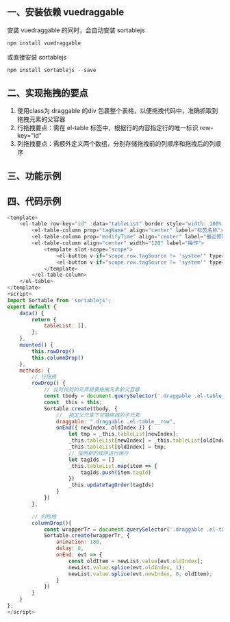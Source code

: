 ## 一、安装依赖 vuedraggable
安装  vuedraggable 的同时，会自动安装 sortablejs
```js
npm install vuedraggable
```
或直接安装  sortablejs
```js
npm install sortablejs --save
```
## 二、实现拖拽的要点
<ol>
<li> 使用class为 draggable 的div 包裹整个表格，以便拖拽代码中，准确抓取到拖拽元素的父容器</li>
<li>行拖拽要点：需在 el-table 标签中，根据行的内容指定行的唯一标识  row-key="id"</li>
<li>列拖拽要点：需额外定义两个数组，分别存储拖拽前的列顺序和拖拽后的列顺序</li>
</ol>

## 三、功能示例

<script setup>
import { ref, onMounted } from 'vue'
import Sortable from 'sortablejs';

const count = ref(0)
const tableList = ref([
    {
        tagName: '测试1',
        modifyTime: '1111',
        age: 12
    },
    {
        tagName: '测试2',
        modifyTime: '2222',
        age: 12
    },
    {
        tagName: '测试3',
        modifyTime: '3333',
        age: 12
    },
])
const tableItems = ref([
    {
        label: '姓名',
        prop: 'tagName',
    },
    {
        label: '性别',
        prop: 'modifyTime',
    },
    {
        label: '年龄',
        prop: 'age',
    }
])
const oldList = ref([])
const newList = ref([])
onMounted(() => {
    oldList.value = JSON.parse(JSON.stringify(tableItems.value))
    newList.value = JSON.parse(JSON.stringify(tableItems.value))
    rowDrop()
    columnDrop()
})
const rowDrop = () => {
    // 此时找到的元素是要拖拽元素的父容器
    const tbody = document.querySelector('.draggable .el-table__body-wrapper tbody');
    Sortable.create(tbody, {
        //  指定父元素下可被拖拽的子元素
        draggable: ".draggable .el-table__row",
        onEnd({ newIndex, oldIndex }) {
            let tmp = tableList.value[newIndex];
            tableList.value[newIndex] = tableList.value[oldIndex];
            tableList.value[oldIndex] = tmp;
        }
    })
}
const columnDrop = () => {
    const wrapperTr = document.querySelector('.draggable .el-table__header-wrapper tr');
    Sortable.create(wrapperTr, {
        animation: 180,
        delay: 0,
        onEnd: evt => {
            const oldItem = newList.value[evt.oldIndex];
            newList.value.splice(evt.oldIndex, 1);
            newList.value.splice(evt.newIndex, 0, oldItem);
        }
    })
}
</script>
<div class="draggable">
    <el-table row-key="id" :data="tableList" border style="width: 100%; overflow-y: auto;">
        <el-table-column v-for="(item, index) in oldList" :key="`col_${index}`" :label="item.label" :prop="newList[index].prop"></el-table-column>
    </el-table>
</div>

## 四、代码示例
```js
<template>
    <el-table row-key="id" :data="tableList" border style="width: 100%; overflow-y: auto;">
        <el-table-column prop="tagName" align="center" label="标签名称"></el-table-column>
        <el-table-column prop="modifyTime" align="center" label="最近修改时间"></el-table-column>
        <el-table-column align="center" width="120" label="操作">
            <template slot-scope="scope">
                <el-button v-if="scope.row.tagSource != 'system'" type="text" @click="editLabel(scope.row)" size="small">编辑</el-button>
                <el-button v-if="scope.row.tagSource != 'system'" type="text" @click="deleteLabel(scope.row)" size="small">删除</el-button>
            </template>
        </el-table-column>
    </el-table>
</template>
<script>
import Sortable from 'sortablejs';
export default {
    data() {
        return {
            tableList: [],
        };
    },
    mounted() {
        this.rowDrop()
        this.columnDrop()
    },
    methods: {
        // 行拖拽
        rowDrop() {
            // 此时找到的元素是要拖拽元素的父容器
            const tbody = document.querySelector('.draggable .el-table__body-wrapper tbody');
            const _this = this;
            Sortable.create(tbody, {
                //  指定父元素下可被拖拽的子元素
                draggable: ".draggable .el-table__row",
                onEnd({ newIndex, oldIndex }) {
                    let tmp = _this.tableList[newIndex];
                    _this.tableList[newIndex] = _this.tableList[oldIndex];
                    _this.tableList[oldIndex] = tmp;
                    // 按照新的顺序进行保存
                    let tagIds = []
                    _this.tableList.map(item => {
                        tagIds.push(item.tagId)
                    })
                    _this.updateTagOrder(tagIds)
                }
            })
        },

        // 列拖拽
        columnDrop(){
            const wrapperTr = document.querySelector('.draggable .el-table__header-wrapper tr');
            Sortable.create(wrapperTr, {
                animation: 180,
                delay: 0,
                onEnd: evt => {
                    const oldItem = newList.value[evt.oldIndex];
                    newList.value.splice(evt.oldIndex, 1);
                    newList.value.splice(evt.newIndex, 0, oldItem);
                }
            })
        }
    }
};
</script>

```